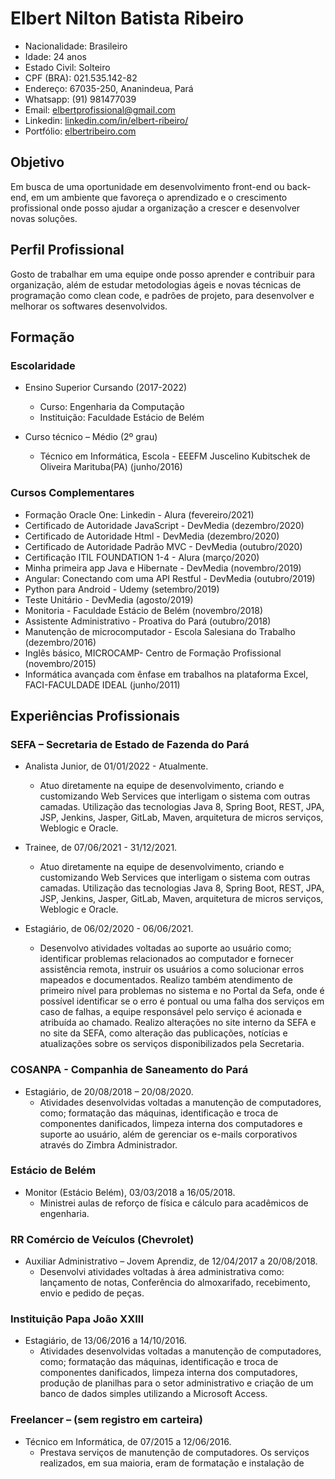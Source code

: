 # Elbert Nilton Batista Ribeiro

- Nacionalidade: Brasileiro
- Idade: 24 anos
- Estado Civil: Solteiro
- CPF (BRA): 021.535.142-82
- Endereço: 67035-250, Ananindeua, Pará
- Whatsapp: (91) 981477039
- Email: [elbertprofissional@gmail.com](mailto:elbertprofissional@gmail.com)
- Linkedin: [linkedin.com/in/elbert-ribeiro/](https://www.linkedin.com/in/elbert-ribeiro/)
- Portfólio: [elbertribeiro.com](https://elbertribeiro.com/)

## Objetivo

Em busca de uma oportunidade em desenvolvimento front-end ou back-end, em um ambiente que favoreça o aprendizado e o crescimento profissional onde posso ajudar a organização a crescer e desenvolver novas soluções.

## Perfil Profissional

Gosto de trabalhar em uma equipe onde posso aprender e contribuir para organização, além de estudar metodologias ágeis e novas técnicas de programação como clean code, e padrões de projeto, para desenvolver e melhorar os softwares desenvolvidos.

## Formação

### Escolaridade

- Ensino Superior Cursando (2017-2022)
  - Curso: Engenharia da Computação
  - Instituição: Faculdade Estácio de Belém

- Curso técnico – Médio (2º grau)
  - Técnico em Informática, Escola - EEEFM Juscelino Kubitschek de Oliveira Marituba(PA) (junho/2016)

### Cursos Complementares

- Formação Oracle One: Linkedin - Alura (fevereiro/2021)
- Certificado de Autoridade JavaScript - DevMedia (dezembro/2020)
- Certificado de Autoridade Html - DevMedia (dezembro/2020)
- Certificado de Autoridade Padrão MVC - DevMedia (outubro/2020)
- Certificação ITIL FOUNDATION 1-4 - Alura (março/2020)
- Minha primeira app Java e Hibernate - DevMedia (novembro/2019)
- Angular: Conectando com uma API Restful - DevMedia (outubro/2019)
- Python para Android - Udemy (setembro/2019)
- Teste Unitário - DevMedia (agosto/2019)
- Monitoria - Faculdade Estácio de Belém (novembro/2018)
- Assistente Administrativo - Proativa do Pará (outubro/2018)
- Manutenção de microcomputador - Escola Salesiana do Trabalho (dezembro/2016)
- Inglês básico, MICROCAMP- Centro de Formação Profissional (novembro/2015)
- Informática avançada com ênfase em trabalhos na plataforma Excel, FACI-FACULDADE IDEAL (junho/2011)

## Experiências Profissionais

### SEFA – Secretaria de Estado de Fazenda do Pará

- Analista Junior, de 01/01/2022 - Atualmente.
  - Atuo diretamente na equipe de desenvolvimento, criando e customizando Web Services que interligam o sistema com outras camadas. Utilização das tecnologias Java 8, Spring Boot, REST, JPA, JSP, Jenkins, Jasper, GitLab, Maven, arquitetura de micros serviços, Weblogic e Oracle.

- Trainee, de 07/06/2021 - 31/12/2021.
  - Atuo diretamente na equipe de desenvolvimento, criando e customizando Web Services que interligam o sistema com outras camadas. Utilização das tecnologias Java 8, Spring Boot, REST, JPA, JSP, Jenkins, Jasper, GitLab, Maven, arquitetura de micros serviços, Weblogic e Oracle.

- Estagiário, de 06/02/2020 - 06/06/2021.
  - Desenvolvo atividades voltadas ao suporte ao usuário como; identificar problemas relacionados ao computador e fornecer assistência remota, instruir os usuários a como solucionar erros mapeados e documentados. Realizo também atendimento de primeiro nível para problemas no sistema e no Portal da Sefa, onde é possível identificar se o erro é pontual ou uma falha dos serviços em caso de falhas, a equipe responsável pelo serviço é acionada e atribuída ao chamado. Realizo alterações no site interno da SEFA e no site da SEFA, como alteração das publicações, notícias e atualizações sobre os serviços disponibilizados pela Secretaria.

### COSANPA - Companhia de Saneamento do Pará

- Estagiário, de 20/08/2018 – 20/08/2020.
  - Atividades desenvolvidas voltadas a manutenção de computadores, como; formatação das máquinas, identificação e troca de componentes danificados, limpeza interna dos computadores e suporte ao usuário, além de gerenciar os e-mails corporativos através do Zimbra Administrador.

### Estácio de Belém

- Monitor (Estácio Belém), 03/03/2018 a 16/05/2018.
  - Ministrei aulas de reforço de física e cálculo para acadêmicos de engenharia.

### RR Comércio de Veículos (Chevrolet)

- Auxiliar Administrativo – Jovem Aprendiz, de 12/04/2017 a 20/08/2018.
  - Desenvolvi atividades voltadas à área administrativa como: lançamento de notas, Conferência do almoxarifado, recebimento, envio e pedido de peças.

### Instituição Papa João XXIII

- Estagiário, de 13/06/2016 a 14/10/2016.
  - Atividades desenvolvidas voltadas a manutenção de computadores, como; formatação das máquinas, identificação e troca de componentes danificados, limpeza interna dos computadores, produção de planilhas para o setor administrativo e criação de um banco de dados simples utilizando a Microsoft Access.

### Freelancer – (sem registro em carteira)

- Técnico em Informática, de 07/2015 a 12/06/2016.
  - Prestava serviços de manutenção de computadores. Os serviços realizados, em sua maioria, eram de formatação e instalação de
